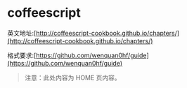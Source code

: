 # coffeescript

英文地址:[http://coffeescript-cookbook.github.io/chapters/](http://coffeescript-cookbook.github.io/chapters/)

格式要求:[https://github.com/wenquan0hf/guide](https://github.com/wenquan0hf/guide)

>注意：此处内容为 HOME 页内容。

